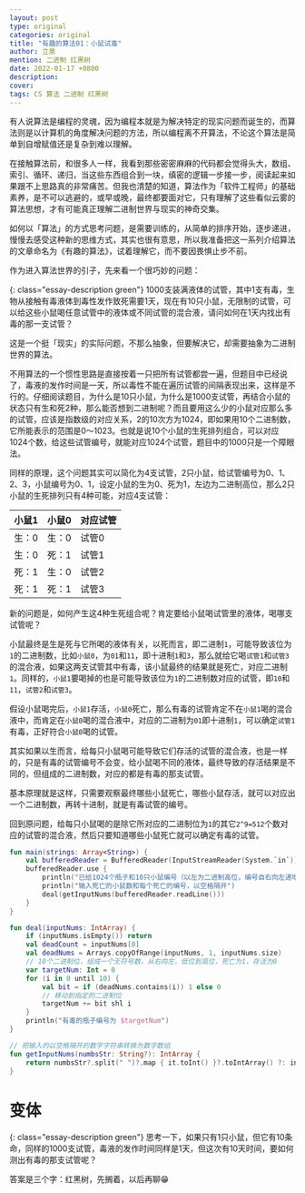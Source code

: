 ```yaml
---
layout: post
type: original
categories: original
title: "有趣的算法01：小鼠试毒"
author: 立泉
mention: 二进制 红黑树
date: 2022-01-17 +0800
description: 
cover: 
tags: CS 算法 二进制 红黑树
---
```


有人说算法是编程的灵魂，因为编程本就是为解决特定的现实问题而诞生的，而算法则是以计算机的角度解决问题的方法，所以编程离不开算法，不论这个算法是简单到自增赋值还是复杂到难以理解。

在接触算法前，和很多人一样，我看到那些密密麻麻的代码都会觉得头大，数组、索引、循环、递归，当这些东西组合到一块，缜密的逻辑一步接一步，阅读起来如果跟不上思路真的非常痛苦。但我也清楚的知道，算法作为「软件工程师」的基础素养，是不可以逃避的，或早或晚，最终都要面对它，只有理解了这些看似云雾的算法思想，才有可能真正理解二进制世界与现实的神奇交集。

如何以「算法」的方式思考问题，是需要训练的，从简单的排序开始，逐步递进，慢慢去感受这种新的思维方式，其实也很有意思，所以我准备把这一系列介绍算法的文章命名为《有趣的算法》，试着理解它，而不要因畏惧止步不前。

作为进入算法世界的引子，先来看一个很巧妙的问题：

{: class="essay-description green"}
1000支装满液体的试管，其中1支有毒，生物从接触有毒液体到毒性发作致死需要1天，现在有10只小鼠，无限制的试管，可以给这些小鼠喝任意试管中的液体或不同试管的混合液，请问如何在1天内找出有毒的那一支试管？

这是一个挺「现实」的实际问题，不那么抽象，但要解决它，却需要抽象为二进制世界的算法。

不用算法的一个惯性思路是直接按着一只把所有试管都尝一遍，但题目中已经说了，毒液的发作时间是一天，所以毒性不能在遍历试管的间隔表现出来，这样是不行的。仔细阅读题目，为什么是10只小鼠，为什么是1000支试管，再结合小鼠的状态只有生和死2种，那么能否想到二进制呢？而且要用这么少的小鼠对应那么多的试管，应该是指数级的对应关系，2的10次方为1024，即如果用10个二进制数，它所能表示的范围是0～1023。也就是说10个小鼠的生死排列组合，可以对应1024个数，给这些试管编号，就能对应1024个试管，题目中的1000只是一个障眼法。

同样的原理，这个问题其实可以简化为4支试管，2只小鼠，给试管编号为0、1、2、3，小鼠编号为0、1，设定小鼠的生为0、死为1，左边为二进制高位，那么2只小鼠的生死排列只有4种可能，对应4支试管：

<!-- 
| `小鼠1` | `小鼠0` | 对应试管 |
|-------|-------|----------|
| 0     | 0     | 0        |
| 0     | 1     | 1        |
| 1     | 0     | 2        |
| 1     | 1     | 3        | 
-->

<div class="mdc-data-table">
  <div class="mdc-data-table__table-container">
    <table class="mdc-data-table__table" aria-label="Dessert calories">
      <thead>
        <tr class="mdc-data-table__header-row">
          <th class="mdc-data-table__header-cell" role="columnheader" scope="col">小鼠1</th>
          <th class="mdc-data-table__header-cell" role="columnheader" scope="col">小鼠0</th>
          <th class="mdc-data-table__header-cell mdc-data-table__header-cell--numeric" role="columnheader" scope="col">对应试管</th>
        </tr>
      </thead>
      <tbody class="mdc-data-table__content">
        <tr class="mdc-data-table__row">
          <td class="mdc-data-table__cell">生：0</td>
          <td class="mdc-data-table__cell">生：0</td>
          <td class="mdc-data-table__cell mdc-data-table__cell--numeric">试管0</td>
        </tr>
        <tr class="mdc-data-table__row">
          <td class="mdc-data-table__cell">生：0</td>
          <td class="mdc-data-table__cell">死：1</td>
          <td class="mdc-data-table__cell mdc-data-table__cell--numeric">试管1</td>
        </tr>
        <tr class="mdc-data-table__row">
          <td class="mdc-data-table__cell">死：1</td>
          <td class="mdc-data-table__cell">生：0</td>
          <td class="mdc-data-table__cell mdc-data-table__cell--numeric">试管2</td>
        </tr>
        <tr class="mdc-data-table__row">
          <td class="mdc-data-table__cell">死：1</td>
          <td class="mdc-data-table__cell">死：1</td>
          <td class="mdc-data-table__cell mdc-data-table__cell--numeric">试管3</td>
        </tr>
      </tbody>
    </table>
  </div>
</div>

新的问题是，如何产生这4种生死组合呢？肯定要给小鼠喝试管里的液体，喝哪支试管呢？

小鼠最终是生是死与它所喝的液体有关，以死而言，即二进制`1`，可能导致该位为`1`的二进制数，比如`小鼠0`，为`01`和`11`，即十进制`1`和`3`，那么就给它喝`试管1`和`试管3`的混合液，如果这两支试管其中有毒，该小鼠最终的结果就是死亡，对应二进制`1`。同样的，`小鼠1`要喝掉的也是可能导致该位为`1`的二进制数对应的试管，即`10`和`11`，`试管2`和`试管3`。

假设小鼠喝完后，`小鼠1`存活，`小鼠0`死亡，那么有毒的试管肯定不在`小鼠1`喝的混合液中，而肯定在`小鼠0`喝的混合液中，对应的二进制为`01`即十进制`1`，可以确定`试管1`有毒，正好符合`小鼠0`喝的试管。

其实如果以生而言，给每只小鼠喝可能导致它们存活的试管的混合液，也是一样的，只是有毒的试管编号不会变，给小鼠喝不同的液体，最终导致的存活结果是不同的，但组成的二进制数，对应的都是有毒的那支试管。

基本原理就是这样，只需要观察最终哪些小鼠死亡，哪些小鼠存活，就可以对应出一个二进制数，再转十进制，就是有毒试管的编号。

回到原问题，给每只小鼠喝的是除它所对应的二进制位为`1`的其它`2^9=512`个数对应的试管的混合液，然后只要知道哪些小鼠死亡就可以确定有毒的试管。

```kotlin
fun main(strings: Array<String>) {
    val bufferedReader = BufferedReader(InputStreamReader(System.`in`))
    bufferedReader.use {
        println("已给1024个瓶子和10只小鼠编号（以左为二进制高位，编号自右向左递增）")
        println("输入死亡的小鼠数和每个死亡的编号，以空格隔开")
        deal(getInputNums(bufferedReader.readLine()))
    }
}

fun deal(inputNums: IntArray) {
    if (inputNums.isEmpty()) return
    val deadCount = inputNums[0]
    val deadNums = Arrays.copyOfRange(inputNums, 1, inputNums.size)
    // 10个二进制位，组成一个无符号数，从右向左，低位到高位，死亡为1，存活为0
    var targetNum: Int = 0
    for (i in 0 until 10) {
        val bit = if (deadNums.contains(i)) 1 else 0
        // 移动到指定的二进制位
        targetNum += bit shl i
    }
    println("有毒的瓶子编号为 $targetNum")
}

// 把输入的以空格隔开的数字字符串转换为数字数组
fun getInputNums(numbsStr: String?): IntArray {
    return numbsStr?.split(" ")?.map { it.toInt() }?.toIntArray() ?: intArrayOf()
}
```

# 变体

{: class="essay-description green"}
思考一下，如果只有1只小鼠，但它有10条命，同样的1000支试管，毒液的发作时间同样是1天，但这次有10天时间，要如何测出有毒的那支试管呢？

答案是三个字：红黑树，先搁着，以后再聊😁